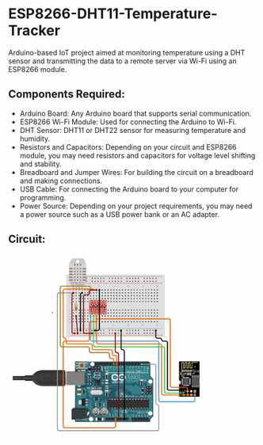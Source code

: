 # ESP8266-DHT11-Temperature-Tracker
Arduino-based IoT project aimed at monitoring temperature using a DHT sensor and transmitting the data to a remote server via Wi-Fi using an ESP8266 module.

## Components Required:
 - Arduino Board: Any Arduino board that supports serial communication.
 - ESP8266 Wi-Fi Module: Used for connecting the Arduino to Wi-Fi.
 - DHT Sensor: DHT11 or DHT22 sensor for measuring temperature and humidity.
 - Resistors and Capacitors: Depending on your circuit and ESP8266 module, you may need resistors and capacitors for voltage level shifting and stability.
 - Breadboard and Jumper Wires: For building the circuit on a breadboard and making connections.
 - USB Cable: For connecting the Arduino board to your computer for programming.
 - Power Source: Depending on your project requirements, you may need a power source such as a USB power bank or an AC adapter.

 ## Circuit:

 <img src="circuit.png" alt="Circuit" width="400" height="auto">